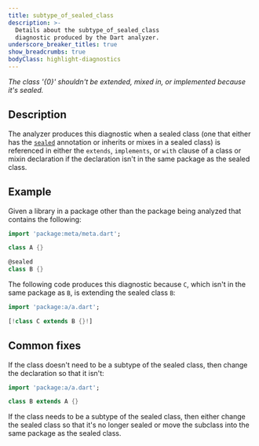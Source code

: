 ```yaml
---
title: subtype_of_sealed_class
description: >-
  Details about the subtype_of_sealed_class
  diagnostic produced by the Dart analyzer.
underscore_breaker_titles: true
show_breadcrumbs: true
bodyClass: highlight-diagnostics
---
```


_The class '{0}' shouldn't be extended, mixed in, or implemented because it's
sealed._

## Description

The analyzer produces this diagnostic when a sealed class (one that either
has the [`sealed`][meta-sealed] annotation or inherits or mixes in a
sealed class) is referenced in either the `extends`, `implements`, or
`with` clause of a class or mixin declaration if the declaration isn't in
the same package as the sealed class.

## Example

Given a library in a package other than the package being analyzed that
contains the following:

```dart
import 'package:meta/meta.dart';

class A {}

@sealed
class B {}
```

The following code produces this diagnostic because `C`, which isn't in the
same package as `B`, is extending the sealed class `B`:

```dart
import 'package:a/a.dart';

[!class C extends B {}!]
```

## Common fixes

If the class doesn't need to be a subtype of the sealed class, then change
the declaration so that it isn't:

```dart
import 'package:a/a.dart';

class B extends A {}
```

If the class needs to be a subtype of the sealed class, then either change
the sealed class so that it's no longer sealed or move the subclass into
the same package as the sealed class.

[meta-sealed]: https://pub.dev/documentation/meta/latest/meta/sealed-constant.html
